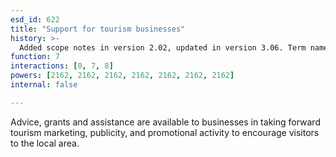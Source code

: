 ```yaml
---
esd_id: 622
title: "Support for tourism businesses"
history: >-
  Added scope notes in version 2.02, updated in version 3.06. Term name changed from 'Tourism - publicity grants' to 'Tourism - support for business' in version 3.06. Name changed to 'Support for tourism businesses' in version 4.00.
function: 7
interactions: [0, 7, 8]
powers: [2162, 2162, 2162, 2162, 2162, 2162, 2162]
internal: false

---
```


Advice, grants and assistance are available to  businesses in taking forward tourism marketing, publicity, and promotional activity to encourage visitors to the local area.


